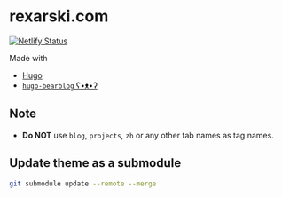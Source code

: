# rexarski.com

[![Netlify Status](https://api.netlify.com/api/v1/badges/7b30b16b-f3d1-43e2-abf5-c1708e515cbf/deploy-status)](https://app.netlify.com/sites/rexarski/deploys)

Made with

- [Hugo](https://gohugo.io/)
- [`hugo-bearblog` ʕ•ᴥ•ʔ](https://github.com/janraasch/hugo-bearblog)

## Note

- **Do NOT** use `blog`, `projects`, `zh` or any other tab names as tag names.

## Update theme as a submodule

```bash
git submodule update --remote --merge
```
